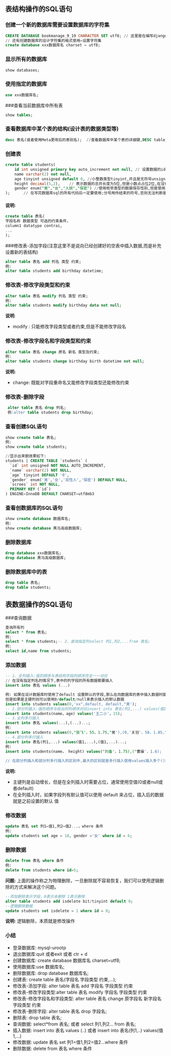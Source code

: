 ## 表结构操作的SQL语句

### 创建一个新的数据库需要设置数据库的字符集

```sql
CREATE DATABASE bookmanage_9_19 CHARACTER SET utf8; // 这里是在编写django项目时使用的数据库创建代码
// 还有创建数据库的设计字符集的格式使用=设置字符集
create database xxx数据库名 charset = utf8;
```

### 显示所有的数据库

```sql
show databases;
```

### 使用指定的数据库

```sql
use xxx数据库名;
```

###查看当前数据库中所有表

```sql
show tables;
```

### 查看数据库中某个表的结构(设计表的数据类型等)

```sql
desc 表名(或者使用Meta更改后的表别名);  //查看数据库中某个表的详细键,DESC table_name 可以查看数据库中的 table_name 表的列名称、数据类型、是否可以为 NULL
```

### 创建表

```sql
create table students(
    id int unsigned primary key auto_increment not null, // 设置数据的id为整型并且无符号并且作为主键自增
    name varchar(2) not null,
    age tinyint unsigned default 0, //小整数类型tinyint,并且是无符号unsigned
    height decimal(5,2),	// 表示数据的总共长度为5位,但是小数点占位2位,在没有指定not null的情况下,允许数据库中的列为空
    gender enum("男","女","人妖","保密") //使用枚举类型的数据保存性别,但是使用枚举类型后,能够填写的数据的值,只能从枚举的数据类型中填写
);		// 在写完数据库sql的所有代码后一定要使用;分号用作结束的符号,否则无法判断是否结束
```

#### 说明:

```sql
create table 表名(
字段名称 数据类型 可选的约束条件，
column1 datatype contrai,
...
);
```

###修改表-添加字段(注意这里不是说向已经创建好的空表中插入数据,而是补充设置新的表结构)

```sql
alter table 表名 add 列名 类型 约束;
例:
alter table students add birthday datetime;
```

### 修改表-修改字段类型和约束

```sql
alter table 表名 modify 列名 类型 约束;
例:
alter table students modify birthday data not null;
```

__说明__:

- modify : 只能修改字段类型或者约束,但是不能修改字段名

### 修改表-修改字段名和字段类型和约束

```sql
alter table 表名 change 原名 新名 类型及约束;
例:
alter table students change birthday birth datetime not null;
```

__说明:__

- change: 既能对字段重命名又能修改字段类型还能修改约束

### 修改表-删除字段

```sql
 alter table 表名 drop 列名;
 例:alter table students drop birthday;
```

### 查看创建SQL语句

```sql
show create table 表名;
例:
show create table students;

//显示出来额效果如下: 
students | CREATE TABLE `students` (
  `id` int unsigned NOT NULL AUTO_INCREMENT,
  `name` varchar(2) NOT NULL,
  `age` tinyint DEFAULT '0',
  `gender` enum('男','女','双性人','保密') DEFAULT NULL,
  `scroes` int NOT NULL,
  PRIMARY KEY (`id`)
) ENGINE=InnoDB DEFAULT CHARSET=utf8mb3
```

### 查看创数据库的SQL语句

```sql
show create database 数据库名;
例:
show create database 黑马高级数据库;
```

### 删除数据库

```sql
drop database xxx数据库名;
drop database 黑马高级数据库;
```

### 删除数据库中的表

```sql
drop table 表名;
drop table students;
```



## 表数据操作的SQL语句

###查询数据

```sql
查询所有列
select * from 表名;
例:
select * from students;-- 2，查询指定列select 列1,列2,...from 表名;
例:
select id,name from students;
```

### 添加数据

```sql
-- 1、全列插入:值的顺序与表结构字段的顺序完全一一对应
// 在没有指定列名的情况下,表中的列字段的所有数据都要插入
insert into 表名 values (...)

例: 如果在设计数据库时使用了default 设置默认的字段,那么在向数据库的表中插入数据时能够对于默认字段使用default代替要插入的真实数据如下所示:
但是如果是主键列则可以使用0/default/null来表示插入的默认数据
insert into students values(0,'xx",default, default,"男'); 
-- 2.部分列插入:值的顺序与给出的列顺序对应insert into 表名(列1,...) values(值1,...)例:
insert into students(name，age) values('王二小'，15);
-- 3.全列多行插入
insert into 表名 values(...),(...)...;
例:
insert into students values(0,"张飞'，55，1.75,"男'),(0,'关羽'，58，1.85,"男');
-- 4.部分列多行插入
insert into 表名(列1,...) values(值1,...),(值1,...)...;
例:
insert into students(name， height) values("刘备'，1.75),("曹操'，1.6);
                                          
// 在部分列插入和部分列多行插入的区别中,最大的区别就是多行插入使用values插入多个()插入多个列的列名中
```

__说明:__

- 主键列是自动增长，但是在全列插入时需要占位，通常使用空值(0或者null或者default)
- 在全列插入时，如果字段列有默认值可以使用 default 来占位，插入后的数据就是之前设置的默认
  值

### 修改数据

```sql
update 表名 set 列1=值1,列2=值2...，where 条件
例:
update students set age = 18, gender ='女' where id = 6;
```

### 删除数据

```sql
delete from 表名 where 条件
例:
delete from students where id=5;
```

__问题:__
上面的操作称之为物理删除，一旦删除就不容易恢复，我们可以使用逻辑删除的方式来解决这个问题。

```sql
--添加删除表示字段，0表示未删除 1表示删除
alter table students add isdelete bit/tinyint default 0;
--逻辑删除数据
update students set isdelete = 1 where id = 8;
```

__说明:__
逻辑删除，本质就是修改操作

### 小结

- 登录数据库: mysql-urootp
- 退出数据库:quit 或者exit 或者 ctr + d
- 创建数据库: create database 数据库名 charset=utf8;
- 使用数据库:use 数据库名;
- 删除数据库: drop database 数据库名;
- 创建表: create table 表名(字段名 字段类型 约束,...);
- 修改表-添加字段: alter table 表名 add 字段名 字段类型 约束
- 修改表-修改字段类型:alter table 表名 modify 字段名 字段类型 约束 
- 修改表-修改字段名和字段类型: alter table 表名 change 原字段名 新字段名 字段类型 约束
- 修改表-删除字段: alter table 表名 drop 字段名;
- 删除表: drop table 表名;
- 查询数据: select*from 表名; 或者 select 列1,列2... from 表名;
- 插入数据: insert into 表名 values (..) 或者 insert into 表名(列1,..) values(值1,...)
- 修改数据: update 表名 set 列1=值1,列2=值2...where 条件
- 删除数据: delete from 表名 where 条件